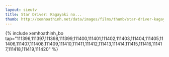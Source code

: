 ```yaml
---
layout: sieutv
title: Star Driver: Kagayaki no...
thumb: http://xemhoathinh.net/data/images/films/thumb/star-driver-kagayaki-no-takuto-star-driver-kagayaki-no-takuto-2010.jpg
---
```

{% include xemhoathinh_bo tap="111396,111397,111398,111399,111400,111401,111402,111403,111404,111405,111406,111407,111408,111409,111410,111411,111412,111413,111414,111415,111416,111417,111418,111419,111420" %} 
